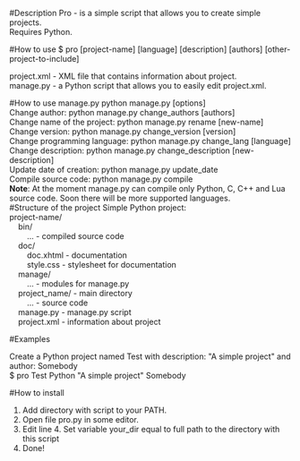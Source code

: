 #Description
Pro - is a simple script that allows
you to create simple projects.<br>
Requires Python. 

#How to use
$ pro [project-name] [language] [description] [authors] [other-project-to-include]

project.xml - XML file that
contains information about project.<br>
manage.py - a Python script that
allows you to easily edit
project.xml.

#How to use manage.py
python manage.py [options]
<br>
Change author: python manage.py change_authors [authors]<br>
Change name of the project: python manage.py rename [new-name]<br>
Change version: python manage.py change_version [version]<br>
Change programming language: python manage.py change_lang [language]<br>
Change description: python manage.py change_description [new-description]<br>
Update date of creation: python manage.py update_date<br>
Compile source code: python manage.py compile<br>
__Note__: At the moment manage.py can compile only Python, C, C++ and Lua source code. Soon there will be more supported languages.<br>
#Structure of the project
Simple Python project: <br>
project-name/<br>
&nbsp;&nbsp;&nbsp;&nbsp;bin/<br>
&nbsp;&nbsp;&nbsp;&nbsp;&nbsp;&nbsp;&nbsp;&nbsp;... -  compiled source code<br>
&nbsp;&nbsp;&nbsp;&nbsp;doc/<br>
&nbsp;&nbsp;&nbsp;&nbsp;&nbsp;&nbsp;&nbsp;&nbsp;doc.xhtml  -  documentation<br>
&nbsp;&nbsp;&nbsp;&nbsp;&nbsp;&nbsp;&nbsp;&nbsp;style.css  - stylesheet for documentation<br>
&nbsp;&nbsp;&nbsp;&nbsp;manage/<br>
&nbsp;&nbsp;&nbsp;&nbsp;&nbsp;&nbsp;&nbsp;&nbsp;...  -  modules for manage.py<br>
&nbsp;&nbsp;&nbsp;&nbsp;project_name/  -  main directory<br>
&nbsp;&nbsp;&nbsp;&nbsp;&nbsp;&nbsp;&nbsp;&nbsp;...  -  source code<br>
&nbsp;&nbsp;&nbsp;&nbsp;manage.py  -  manage.py script<br>
&nbsp;&nbsp;&nbsp;&nbsp;project.xml  -  information about project<br>

#Examples

Create a Python project named Test with description: "A simple project" and author: Somebody<br>
$ pro Test Python "A simple project" Somebody

#How to install

1. Add directory with script to your PATH.<br>
2. Open file pro.py in some editor.<br>
3. Edit line 4. Set variable your_dir equal to full path to the directory with this script<br>
4. Done!<br>
